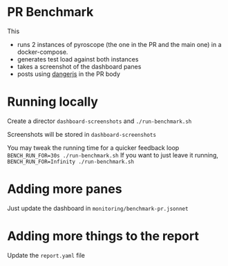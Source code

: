 # PR Benchmark
This

* runs 2 instances of pyroscope (the one in the PR and the main one) in a docker-compose.
* generates test load against both instances
* takes a screenshot of the dashboard panes
* posts using [dangerjs](https://danger.systems/js/) in the PR body

# Running locally

Create a director `dashboard-screenshots` and `./run-benchmark.sh`

Screenshots will be stored in `dashboard-screenshots`

You may tweak the running time for a quicker feedback loop `BENCH_RUN_FOR=30s ./run-benchmark.sh`
If you want to just leave it running, `BENCH_RUN_FOR=Infinity ./run-benchmark.sh`

# Adding more panes
Just update the dashboard in `monitoring/benchmark-pr.jsonnet`

# Adding more things to the report
Update the `report.yaml` file
